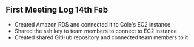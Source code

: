## First Meeting Log 14th Feb
+ Created Amazon RDS and connected it to Cole's EC2 instance
+ Shared the ssh key to team members to connect to EC2 instance
+ Created shared GitHub repository and connected team members to it